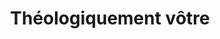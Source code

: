 ---
title: Théologiquement vôtre
site: https://philippegolaz.ch
description: Philippe Golaz est pasteur à Meyrin
tags:
    - blog
    - prédication
cantons:
    - Genève
avis:
    - Des remarques d'un pasteur en paroisse qui s'interroge sur l'avenir de l'Église. Les argumentations sont toujours très claires.
---